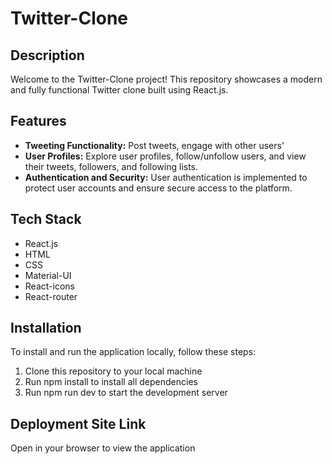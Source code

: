 # Twitter-Clone
## Description
Welcome to the Twitter-Clone project! This repository showcases a modern and fully functional Twitter clone built using React.js.

## Features
- **Tweeting Functionality:** Post tweets, engage with other users' 
- **User Profiles:** Explore user profiles, follow/unfollow users, and view their tweets, followers, and following lists.
- **Authentication and Security:** User authentication is implemented to protect user accounts and ensure secure access to the platform.

## Tech Stack
- React.js
- HTML
- CSS
- Material-UI
- React-icons
- React-router

## Installation
To install and run the application locally, follow these steps:

1. Clone this repository to your local machine
2. Run npm install to install all dependencies
3. Run npm run dev to start the development server


## Deployment Site Link
Open in your browser to view the application
